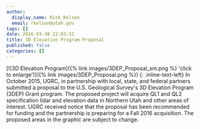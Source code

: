 ```yaml
---
author:
  display_name: Rick Kelson
  email: rkelson@utah.gov
tags: []
date: 2016-03-30 22:03:31
title: 3D Elevation Program Proposal
published: false
categories: []
---
```


[![3D Elevation Program]({% link images/3DEP_Proposal_sm.png %} 'click to enlarge')]({% link images/3DEP_Proposal.png %})
{: .inline-text-left}
In October 2015, UGRC, in partnership with local, state, and federal partners submitted a proposal to the U.S. Geological Survey's 3D Elevation Program (3DEP) Grant program. The proposed project will acquire QL1 and QL2 specification lidar and elevation data in Northern Utah and other areas of interest. UGRC received notice that the proposal has been recommended for funding and the partnership is preparing for a Fall 2016 acquisition. The proposed areas in the graphic are subject to change.

